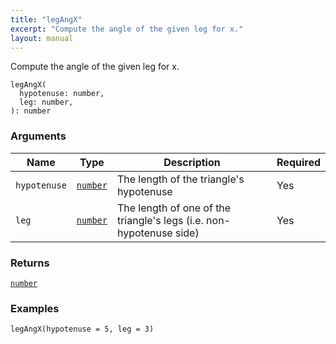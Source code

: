 ```yaml
---
title: "legAngX"
excerpt: "Compute the angle of the given leg for x."
layout: manual
---
```


Compute the angle of the given leg for x.



```kcl
legAngX(
  hypotenuse: number,
  leg: number,
): number
```

### Arguments

| Name | Type | Description | Required |
|----------|------|-------------|----------|
| `hypotenuse` | [`number`](/docs/kcl-std/types/std-types-number) | The length of the triangle's hypotenuse | Yes |
| `leg` | [`number`](/docs/kcl-std/types/std-types-number) | The length of one of the triangle's legs (i.e. non-hypotenuse side) | Yes |

### Returns

[`number`](/docs/kcl-std/types/std-types-number)


### Examples

```kcl
legAngX(hypotenuse = 5, leg = 3)
```



